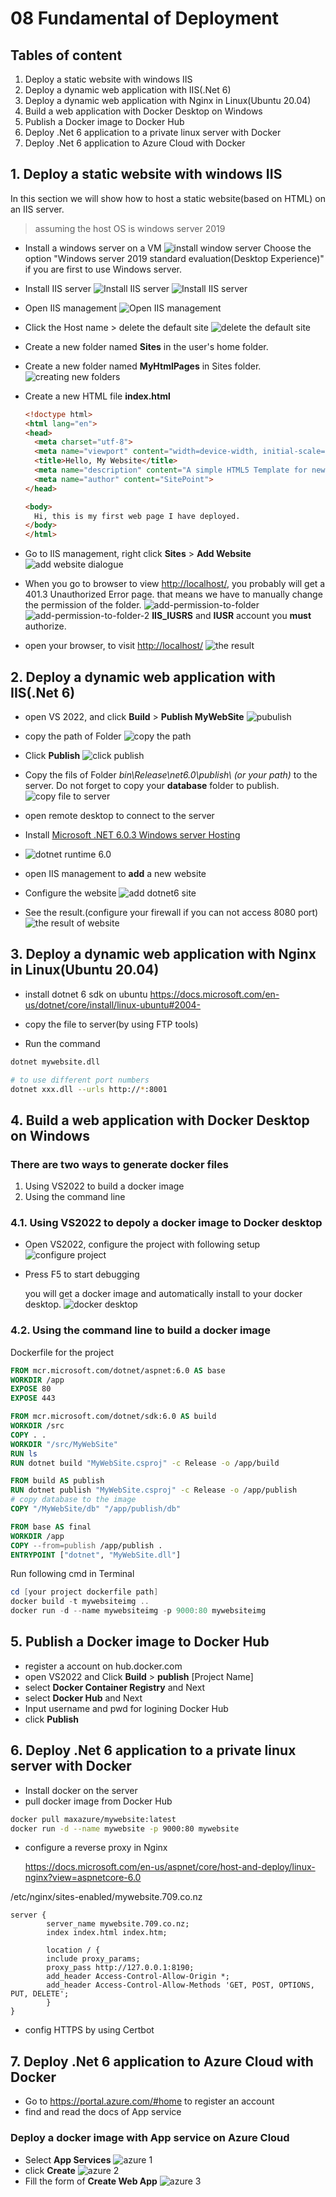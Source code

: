 # 08 Fundamental of Deployment

## Tables of content

1. Deploy a static website with windows IIS
2. Deploy a dynamic web application with IIS(.Net 6)
3. Deploy a dynamic web application with Nginx in Linux(Ubuntu 20.04)
4. Build a web application with Docker Desktop on Windows
5. Publish  a Docker image to Docker Hub
6. Deploy .Net 6 application  to a private linux server with Docker
7. Deploy .Net 6 application to Azure Cloud with Docker

## 1. Deploy a static website with windows IIS

In this section we will show how to host a static website(based on HTML) on an IIS server.

> assuming the host OS is windows server 2019

- Install a windows server on a VM
  ![install window server](../pic/08_deployment/01-windows-server-installation.png)
  Choose the option "Windows server 2019 standard evaluation(Desktop Experience)" if you are first to use Windows server.

- Install IIS server
  ![Install IIS server](../pic/08_deployment/02-install-iis.png)
  ![Install IIS server](../pic/08_deployment/03-install-iis-1.png)

- Open IIS management
  ![Open IIS management](../pic/08_deployment/05-iis-manager.png)
- Click the Host name > delete the default site
  ![delete the default site](../pic/08_deployment/06-delete-all-sites.png)
- Create a new folder named **Sites** in the user's home folder.
- Create a new folder named **MyHtmlPages** in Sites folder.
  ![creating new folders](../pic/08_deployment/07-creating-new-folder.png)
- Create a new HTML file **index.html**
  
  ```html
  <!doctype html>
  <html lang="en">
  <head>
    <meta charset="utf-8">
    <meta name="viewport" content="width=device-width, initial-scale=1">
    <title>Hello, My Website</title>
    <meta name="description" content="A simple HTML5 Template for new projects.">
    <meta name="author" content="SitePoint">
  </head>

  <body>
    Hi, this is my first web page I have deployed.
  </body>
  </html>

  ```

- Go to IIS management, right click **Sites** > **Add Website**
  ![add website dialogue](../pic/08_deployment/09-add-website-dialogue.png)
- When you go to browser to view <http://localhost/>, you probably will get a 401.3 Unauthorized Error page. that means we have to manually change the permission of the folder.
  ![add-permission-to-folder](../pic/08_deployment/10-add-permission-1.png)
  ![add-permission-to-folder-2](../pic/08_deployment/11-add-permission-2.png)
  **IIS_IUSRS** and **IUSR** account you **must** authorize.
- open your browser, to visit <http://localhost/>
  ![the result](../pic/08_deployment/12-result.png)

## 2. Deploy a dynamic web application with IIS(.Net 6)

- open VS 2022, and click **Build** > **Publish MyWebSite**
  ![pubulish](../pic/08_deployment/13-publish.png)
- copy the path of Folder
  ![copy the path](../pic/08_deployment/14-copy-path-folder.png)
- Click **Publish**
  ![click publish](../pic/08_deployment/15-click-publish.png)
  
- Copy the fils of Folder *bin\Release\net6.0\publish\ (or your path)* to the server. Do not forget to copy your **database** folder to publish.
  ![copy file to server](../pic/08_deployment/16-mywebsit-folder-on-server.png)
- open remote desktop to connect to the server
- Install [Microsoft .NET 6.0.3 Windows server Hosting](https://dotnet.microsoft.com/en-us/download/dotnet/6.0)
- ![dotnet runtime 6.0](../pic/08_deployment/17-dowload-dotnet-6-runtime.png)
- open IIS management to **add** a new website
- Configure the website
  ![add dotnet6 site](../pic/08_deployment/18-add-dotnet6-site.png
  )
- See the result.(configure your firewall if you can not access 8080 port)
  ![the result of website](../pic/08_deployment/19-the-result.png)
  
## 3. Deploy a dynamic web application with Nginx in Linux(Ubuntu 20.04)

- install dotnet 6 sdk on ubuntu
  <https://docs.microsoft.com/en-us/dotnet/core/install/linux-ubuntu#2004->
- copy the file to server(by using FTP tools)

- Run the command

```bash
dotnet mywebsite.dll

# to use different port numbers
dotnet xxx.dll --urls http://*:8001
``` 

## 4. Build a web application with Docker Desktop on Windows

### There are two ways to generate docker files

1. Using VS2022 to build a docker image
2. Using the command line

### 4.1. Using VS2022 to depoly a docker image to Docker desktop

- Open VS2022, configure the project with following setup
  ![configure project](../pic/08_deployment/20-configure-project.png)
- Press F5 to start debugging
  
  you will get a docker image and automatically install to your docker desktop.
  ![docker desktop](../pic/08_deployment/21-docker-desktop.png)

### 4.2. Using the command line to build a docker image

Dockerfile for the project

```dockerfile
FROM mcr.microsoft.com/dotnet/aspnet:6.0 AS base
WORKDIR /app
EXPOSE 80
EXPOSE 443

FROM mcr.microsoft.com/dotnet/sdk:6.0 AS build
WORKDIR /src
COPY . .
WORKDIR "/src/MyWebSite"
RUN ls
RUN dotnet build "MyWebSite.csproj" -c Release -o /app/build

FROM build AS publish
RUN dotnet publish "MyWebSite.csproj" -c Release -o /app/publish
# copy database to the image
COPY "/MyWebSite/db" "/app/publish/db"

FROM base AS final
WORKDIR /app
COPY --from=publish /app/publish .
ENTRYPOINT ["dotnet", "MyWebSite.dll"]
```

Run following cmd in Terminal

```powershell
cd [your project dockerfile path]
docker build -t mywebsiteimg ..
docker run -d --name mywebsiteimg -p 9000:80 mywebsiteimg
```

## 5. Publish  a Docker image to Docker Hub

- register a account on hub.docker.com
- open VS2022 and Click **Build** > **publish** [Project Name]
- select **Docker Container Registry** and Next
- select **Docker Hub** and Next
- Input username and pwd for logining Docker Hub
- click **Publish**

## 6. Deploy .Net 6 application  to a private linux server with Docker

- Install docker on the server
- pull docker image from Docker Hub

```bash
docker pull maxazure/mywebsite:latest
docker run -d --name mywebsite -p 9000:80 mywebsite
```

- configure a reverse proxy in Nginx
  
  <https://docs.microsoft.com/en-us/aspnet/core/host-and-deploy/linux-nginx?view=aspnetcore-6.0>

/etc/nginx/sites-enabled/mywebsite.709.co.nz

```nginx
server {
        server_name mywebsite.709.co.nz;
        index index.html index.htm;

        location / {
        include proxy_params;
        proxy_pass http://127.0.0.1:8190;
        add_header Access-Control-Allow-Origin *;
        add_header Access-Control-Allow-Methods 'GET, POST, OPTIONS, PUT, DELETE';
        }
}
```

- config HTTPS by using Certbot

## 7. Deploy .Net 6 application to Azure Cloud with Docker

- Go to https://portal.azure.com/#home to register an account
- find and read the docs of App service

### Deploy a docker image with App service on Azure Cloud

- Select **App Services**
  ![azure 1](../pic/08_deployment/41-azure1.png)
- click **Create**
  ![azure 2](../pic/08_deployment/42-azure2.png)
- Fill the form of **Create Web App**
  ![azure 3](../pic/08_deployment/43-azure3.png)

